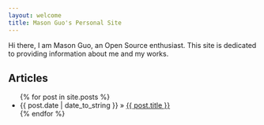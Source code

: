 ```yaml
---
layout: welcome
title: Mason Guo's Personal Site
---
```


Hi there, I am Mason Guo, an Open Source enthusiast. This site is dedicated to providing information about me and my works.

## Articles

<ul class="posts">
    {% for post in site.posts %}
      <li>{{ post.date | date_to_string }} &raquo; <a href="{{ post.url }}" target="_blank">{{ post.title }}</a></li>
    {% endfor %}
</ul>